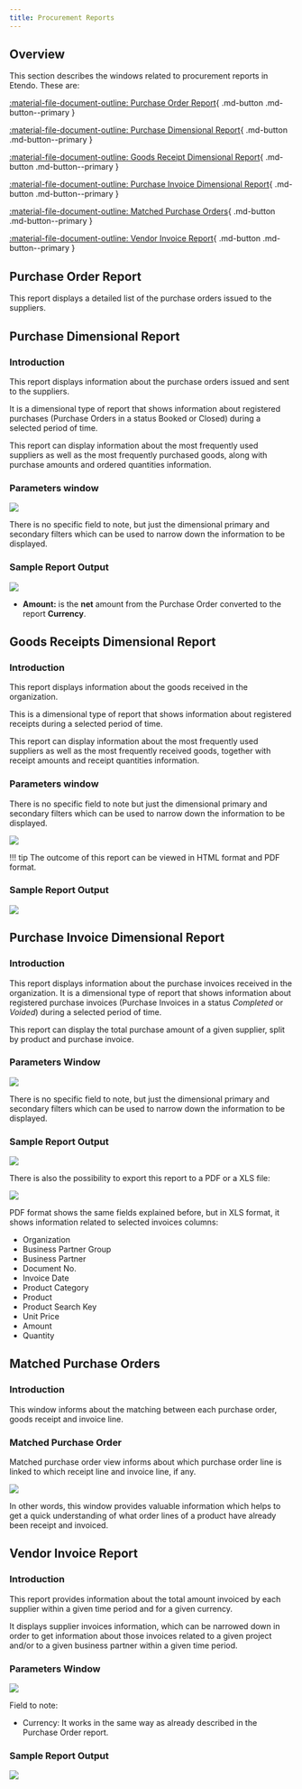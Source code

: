 ```yaml
---
title: Procurement Reports 
---
```

## Overview

This section describes the windows related to procurement reports in Etendo. These are:

[:material-file-document-outline: Purchase Order Report](/user-guide/etendo-classic/basic-features/procurement-management/analysis-tools#purchase-order-report){ .md-button .md-button--primary } <br>

[:material-file-document-outline: Purchase Dimensional Report](/user-guide/etendo-classic/basic-features/procurement-management/analysis-tools#purchase-dimensional-report){ .md-button .md-button--primary } <br>

[:material-file-document-outline: Goods Receipt Dimensional Report](/user-guide/etendo-classic/basic-features/procurement-management/analysis-tools#goods-receipts-dimensional-report){ .md-button .md-button--primary } <br>

[:material-file-document-outline: Purchase Invoice Dimensional Report](/user-guide/etendo-classic/basic-features/procurement-management/analysis-tools#purchase-invoice-dimensional-report){ .md-button .md-button--primary } <br>

[:material-file-document-outline: Matched Purchase Orders](/user-guide/etendo-classic/basic-features/procurement-management/analysis-tools#matched-purchase-orders){ .md-button .md-button--primary } <br>

[:material-file-document-outline: Vendor Invoice Report](/user-guide/etendo-classic/basic-features/procurement-management/analysis-tools#vendor-invoice-report){ .md-button .md-button--primary } <br>


## Purchase Order Report

This report displays a detailed list of the purchase orders issued to the suppliers. 

## Purchase Dimensional Report

### Introduction

This report displays information about the purchase orders issued and sent to the suppliers.

It is a dimensional type of report that shows information about registered purchases (Purchase Orders in a status Booked or Closed) during a selected period of time.

This report can display information about the most frequently used suppliers as well as the most frequently purchased goods, along with purchase amounts and ordered quantities information.

### Parameters window

![](/assets/drive/1tfjdJFeCwoMFq7Osb7iA4oCx8AQtsO5M.png)


There is no specific field to note, but just the dimensional primary and secondary filters which can be used to narrow down the information to be displayed.

### Sample Report Output

![](/assets/drive/1HteUH5sPx3PmrHdRqlR8S6l0EzDizuUu.png)

-   **Amount:** is the **net** amount from the Purchase Order converted to the report **Currency**.

## Goods Receipts Dimensional Report

### Introduction

This report displays information about the goods received in the organization.

This is a dimensional type of report that shows information about registered receipts during a selected period of time.

This report can display information about the most frequently used suppliers as well as the most frequently received goods, together with receipt amounts and receipt quantities information.

### Parameters window

There is no specific field to note but just the dimensional primary and secondary filters which can be used to narrow down the information to be displayed.

![](/assets/drive/1ihcncYc8rQoONnKy5KzGqN2IaYw5r18f.png)

!!! tip
    The outcome of this report can be viewed in HTML format and PDF format.

### Sample Report Output

![](/assets/drive/1lvq1Mtz7ed_qJW40ezxrQvqa5ssh5NgM.png)

## Purchase Invoice Dimensional Report

### Introduction

This report displays information about the purchase invoices received in the organization. It is a dimensional type of report that shows information about registered purchase invoices (Purchase Invoices in a status *Completed* or *Voided*) during a selected period of time.

This report can display the total purchase amount of a given supplier, split by product and purchase invoice.

### Parameters Window

![](/assets/drive/1clo6ovc9uHR_-6Qp0KbU9gWcOUbG3ocQ.png)

There is no specific field to note, but just the dimensional primary and secondary filters which can be used to narrow down the information to be displayed.

### Sample Report Output

![](/assets/drive/1ZQC2irKKXg1XSxOCL2IFC-hbfFPlbHYB.png)

There is also the possibility to export this report to a PDF or a XLS file:


![](/assets/drive/1SVvvkMUz-HUcjJKWdu7bSKuSpB5lY9Cz.png)

PDF format shows the same fields explained before, but in XLS format, it shows information related to selected invoices columns:

-   Organization
-   Business Partner Group
-   Business Partner
-   Document No.
-   Invoice Date
-   Product Category
-   Product
-   Product Search Key
-   Unit Price
-   Amount
-   Quantity

## Matched Purchase Orders

### Introduction

This window informs about the matching between each purchase order, goods receipt and invoice line.

### Matched Purchase Order

Matched purchase order view informs about which purchase order line is linked to which receipt line and invoice line, if any.

![](/assets/drive/1HSNC0staVcayYFKAOz3rc8KZDYUxl8Ym.png)

In other words, this window provides valuable information which helps to get a quick understanding of what order lines of a product have already been receipt and invoiced.

## Vendor Invoice Report

### Introduction

This report provides information about the total amount invoiced by each supplier within a given time period and for a given currency.

It displays supplier invoices information, which can be narrowed down in order to get information about those invoices related to a given project and/or to a given business partner within a given time period.

### Parameters Window

![](/assets/drive/1V8A7QEZI3fa7ecV6W-VK-ki_VXx_8Ii8.png)

Field to note:

-   Currency: It works in the same way as already described in the Purchase Order report.

### Sample Report Output

![](/assets/drive/1U3Fx3IPP0R9acd8XMPXhtBR5qQFoj2Am.png)